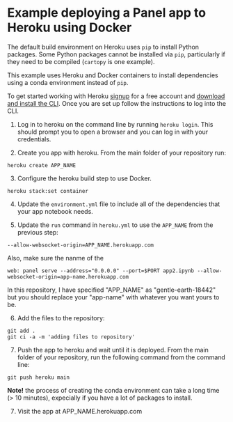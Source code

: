 # Example deploying a Panel app to Heroku using Docker

The default build environment on Heroku uses `pip` to install Python packages. 
Some Python packages cannot be installed via `pip`, particularly if they need
to be compiled (`cartopy` is one example).

This example uses Heroku and Docker containers to install dependencies using a conda environment instead of `pip`.

To get started working with Heroku [signup](https://signup.heroku.com) for a
free account and [download and install the
CLI](https://devcenter.heroku.com/articles/getting-started-with-python#set-up).
Once you are set up follow the instructions to log into the CLI.

1. Log in to heroku on the command line by running `heroku login`. This should prompt you to open a browser and you can log in with your credentials.

2. Create you app with heroku. From the main folder of your repository run:

```
heroku create APP_NAME
```

3. Configure the heroku build step to use Docker. 

```
heroku stack:set container
```

4. Update the `environment.yml` file to include all of the dependencies that your app notebook needs. 

5. Update the `run` command in `heroku.yml` to use the `APP_NAME` from the previous step: 


```--allow-websocket-origin=APP_NAME.herokuapp.com```


Also, make sure the nanme of the 

```
web: panel serve --address="0.0.0.0" --port=$PORT app2.ipynb --allow-websocket-origin=app-name.herokuapp.com
```

In this repository, I have specified "APP_NAME" as "gentle-earth-18442" but you should replace your "app-name" with whatever you want yours to be.


6. Add the files to the repository:

```
git add .
git ci -a -m 'adding files to repository'
```

7. Push the app to heroku and wait until it is deployed. From the main folder of your repository, run the following
   command from the command line:

```
git push heroku main
```

**Note!** the process of creating the conda environment can take a long time (> 10 minutes), expecially if you have a lot of packages to install.

7. Visit the app at APP_NAME.herokuapp.com